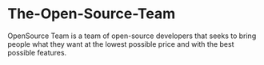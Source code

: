 # The-Open-Source-Team
OpenSource Team is a team of open-source developers that seeks to bring people what they want at the lowest possible price and with the best possible features.
